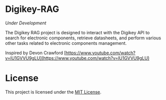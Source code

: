 # Digikey-RAG 
_Under Development_


The Digikey RAG project is designed to interact with the Digikey API to search for electronic components, retrieve datasheets, and perform various other tasks related to electronic components management.

Inspired by Devon Crawford [https://www.youtube.com/watch?v=lU1GVVU9gLU](https://www.youtube.com/watch?v=lU1GVVU9gLU)

# License
This project is licensed under the [MIT License](https://opensource.org/license/mit/).
